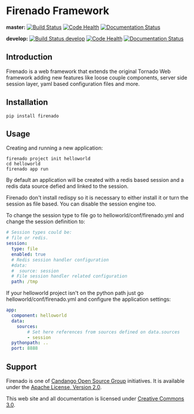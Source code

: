 # Firenado Framework 

**master:** [![Build Status](https://travis-ci.org/candango/firenado.svg?branch=master)](https://travis-ci.org/candango/firenado)
[![Code Health](https://landscape.io/github/candango/firenado/master/landscape.svg?style=flat)](https://landscape.io/github/candango/firenado/master)
[![Documentation Status](https://readthedocs.org/projects/firenado/badge/?version=latest)](https://readthedocs.org/projects/firenado/?badge=latest)

**develop:** [![Build Status develop](https://travis-ci.org/candango/firenado.svg?branch=develop)](https://travis-ci.org/candango/firenado)
[![Code Health](https://landscape.io/github/candango/firenado/develop/landscape.svg?style=flat)](https://landscape.io/github/candango/firenado/develop)
[![Documentation Status](https://readthedocs.org/projects/firenado/badge/?version=develop)](http://firenado.readthedocs.org/en/develop/?badge=develop)


## Introduction

Firenado is a web framework that extends the original Tornado Web framework
adding new features like loose couple components, server side session layer, 
yaml based configuration files and more.

## Installation

```
pip install firenado
```

## Usage

Creating and running a new application:

```shell
firenado project init helloworld
cd helloworld
firenado app run
```

By default an application will be created with a redis based session and a 
redis data source defied and linked to the session.

Firenado don't install redispy so it is necessary to either install it or turn
the session as file based. You can disable the session engine too.

To change the session type to file go to helloworld/conf/firenado.yml and
change the session definition to:

```yaml
# Session types could be:
# file or redis.
session:
  type: file
  enabled: true
  # Redis session handler configuration
  #data:
  #  source: session
  # File session handler related configuration
  path: /tmp
```

If your helloworld project isn't on the python path just go 
helloworld/conf/firenado.yml and configure the application settings:

```yaml
app:
  component: helloworld
  data:
    sources:
        # Set here references from sources defined on data.sources
        - session
  pythonpath: ..
  port: 8888
```

## Support

Firenado is one of [Candango Open Source Group](http://www.candango.org/projects/) initiatives. It is available under
the [Apache License, Version 2.0](http://www.apache.org/licenses/LICENSE-2.0.html).

This web site and all documentation is licensed under [Creative
Commons 3.0](http://creativecommons.org/licenses/by/3.0/).